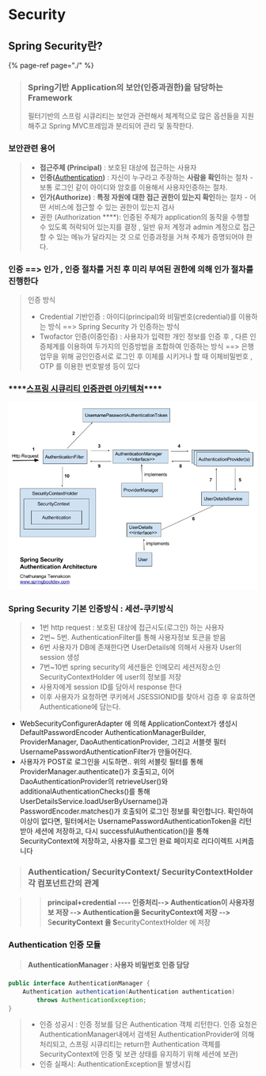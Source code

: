 # Security

## **Spring Security란?**

{% page-ref page="./" %}

> ### Spring기반  Application의  보안\(인증과권한\)을 담당하는 Framework
>
> 필터기반의 스프링 시큐리티는 보안과 관련해서 체계적으로 많은 옵션들을 지원해주고 Spring MVC프레임과 분리되어 관리 및 동작한다.

### 보안관련 용어

> * **접근주체 \(Principal\)** :  보호된 대상에 접근하는 사용자
> * **인증\(**[Authentication](https://m.blog.naver.com/PostView.nhn?blogId=eternity9us&logNo=221397323452&proxyReferer=https:%2F%2Fwww.google.com%2F)**\)** : 자신이 누구라고 주장하는 **사람을 확인**하는 절차  - 보통 로그인 같이 아이디와 암호를 이용해서  사용자인증하는 절차.
> * **인가\(**Authorize**\)**  : **특정 자원에 대한 접근 권한이 있는지 확인**하는 절차 -  어떤 서비스에 접근할 수 있는 권한이 있는지 검사 
> * 권한 \(Authorization ****\): 인증된 주체가 application의 동작을 수행할 수 있도록  허락되어 있는지를 결정 , 일반 유저 계정과 admin 계정으로 접근할 수 있는 메뉴가 달라지는 것 으로 인증과정을 거쳐 주체가 증명되어야 한다.

### 인증 ==&gt; 인가 , 인증 절차를 거친 후 미리 부여된 권한에 의해 인가 절차를 진행한다

> 인증 방식
>
> * Credential 기반인증 :  아이디\(principal\)와 비밀번호\(credential\)를 이용하는 방식 ==&gt; Spring Security 가 인증하는 방식 
> * Twofactor 인증\(이중인증\) :  사용자가 입력한 개인 정보를 인증 후 , 다른 인증체계를 이용하여 두가지의 인증방법을 조합하여 인증하는 방식 ==&gt; 은행업무을 위해 공인인증서로 로그인 후 이체를 시키거나 할 때 이체비밀번호 , OTP 를 이용한 번호발생 등이 있다

### \*\*\*\*[**스프링 시큐리티 인증관련 아키텍쳐**](https://spring.io/guides/topicals/spring-security-architecture#_web_security)\*\*\*\*

![](../../.gitbook/assets/spring-security.png)

### Spring Security  기본 인증방식 : 세션-쿠키방식

> * 1번 http request  : 보호된 대상에 접근시도\(로그인\) 하는 사용자   
> * 2번~ 5번. AuthenticationFilter를 통해 사용자정보 토큰을 받음
> * 6번 사용자가 DB에 존재한다면 UserDetails에 의해서  사용자 User의 session 생성
> * 7번~10번 spring security의 세션들은 인메모리 세션저장소인 SecurityContextHolder 에 user의 정보를 저장
> * 사용자에게 session ID를 담아서 response 한다
> * 이후 사용자가 요청하면 쿠키에서 JSESSIONID를 찾아서 검증 후 유효하면 Authenticatione에 담는다.

* WebSecurityConfigurerAdapter 에 의해 ApplicationContext가 생성시DefaultPasswordEncoder AuthenticationManagerBuilder, ProviderManager, DaoAuthenticationProvider, 그리고 서블렛 필터 UsernamePasswordAuthenticationFilter가 만들어진다. 
*  사용자가 POST로 로그인을 시도하면.. 위의 서블릿 필터를 통해 ProviderManager.authenticate\(\)가 호출되고, 이어DaoAuthenticationProvider의 retrieveUser\(\)와 additionalAuthenticationChecks\(\)를 통해 UserDetailsService.loadUserByUsername\(\)과 PasswordEncoder.matches\(\)가 호출되어 로그인 정보를 확인합니다. 확인하여 이상이 없다면, 필터에서는 UsernamePasswordAuthenticationToken을 리턴받아 세션에 저장하고, 다시 successfulAuthentication\(\)을 통해 SecurityContext에 저장하고, 사용자를 로그인 완료 페이지로 리다이렉트 시켜줍니다

> ###   **Authentication/ SecurityContext/ SecurityContextHolder 각 컴포넌트간의 관계**

> > **principal+credential ---- 인증처리--&gt;  Authentication이 사용자정보 저장 --&gt; Authentication을 SecurityContext에 저장 --&gt;**  S**ecurityContext 을  S**ecurityContextHolder 에 저장

### Authentication 인증 모듈

> ####  **AuthenticationManager : 사용자 비밀번호 인증 담당**

```java
public interface AuthenticationManager {
    Authentication authentication(Authentication authentication) 
        throws AuthenticationException;
}
```

> * 인증 성공시 : 인증 정보를 담은 Authentication 객체 리턴한다.  인증 요청은 AuthenticationManager내에서 검색된 AuthenticationProvider에 의해 처리되고, 스프링 시큐리티는 return한 Authentication 객체를 SecurityContext에 인증 및 보관 상태를 유지하기 위해 세션에 보관\)
> * 인증 실패시: AuthenticationException을 발생시킴

### 



